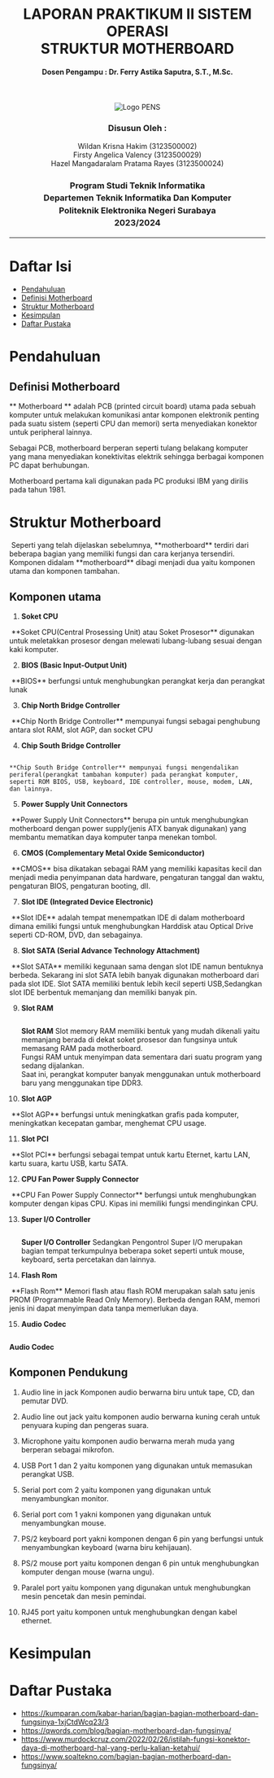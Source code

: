 <div align="center">
  <h1 style="font-weight: bold"> LAPORAN PRAKTIKUM II SISTEM OPERASI<br> STRUKTUR MOTHERBOARD</h1>
  <h4 style="text-align: center;">Dosen Pengampu : Dr. Ferry Astika Saputra, S.T., M.Sc.</h4>
</div>
<br />
<br />
<div align="center">
  <img src="https://upload.wikimedia.org/wikipedia/id/4/44/Logo_PENS.png" alt="Logo PENS">
  <h3 style="text-align: center;">Disusun Oleh : </h3>
  <p style="tex-align: center;">
    Wildan Krisna Hakim (3123500002)<br>
    Firsty Angelica Valency (3123500029)<br>
    Hazel Mangadaralam Pratama Rayes (3123500024)<br>
  </p>
  <h3 style="text-align: center;line-height: 1.5">Program Studi Teknik Informatika<br>Departemen Teknik Informatika Dan Komputer<br>Politeknik Elektronika Negeri Surabaya<br>2023/2024</h3>
  <hr>
</div>

# Daftar Isi
 - [Pendahuluan ](#pendahuluan)
 - [Definisi Motherboard](#definisi-motherboard)
 - [Struktur Motherboard](#struktur-motherboard)
 - [Kesimpulan](#kesimpulan)
 - [Daftar Pustaka](#daftar-pustaka)

# Pendahuluan

## Definisi Motherboard
** Motherboard ** adalah PCB (printed circuit board) utama pada sebuah komputer untuk melakukan komunikasi antar komponen elektronik penting pada suatu sistem (seperti CPU dan memori) serta menyediakan konektor untuk peripheral lainnya.

Sebagai PCB, motherboard berperan seperti tulang belakang komputer yang mana menyediakan konektivitas elektrik sehingga berbagai komponen PC dapat berhubungan.

Motherboard pertama kali digunakan pada PC produksi IBM yang dirilis pada tahun 1981.

# Struktur Motherboard

<img src="assets/Struktur-motherboard.jpeg" alt="">
Seperti yang telah dijelaskan sebelumnya, **motherboard** terdiri dari beberapa bagian yang memiliki fungsi dan cara kerjanya tersendiri. Komponen didalam **motherboard** dibagi menjadi dua yaitu komponen utama dan komponen tambahan.

## Komponen utama
1. **Soket CPU** 
<img src="assets/SoketCPU(ZIF-LIF).png" alt="">
**Soket CPU(Central Prosessing Unit) atau Soket Prosesor** 
digunakan untuk meletakkan prosesor dengan melewati lubang-lubang sesuai dengan kaki komputer.

2. **BIOS (Basic Input-Output Unit)**
<img src="assets/bios.jpg" alt="">
**BIOS** berfungsi untuk menghubungkan perangkat kerja dan perangkat lunak 

3. **Chip North Bridge Controller**
<img src="assets/south and north bridge.jpg" alt="">
**Chip North Bridge Controller** mempunyai fungsi sebagai penghubung antara slot RAM, slot AGP, dan socket CPU

4. **Chip South Bridge Controller**
<img src="assets/south and north bridge.jpg" alt="">

    **Chip South Bridge Controller** mempunyai fungsi mengendalikan periferal(perangkat tambahan komputer) pada perangkat komputer, seperti ROM BIOS, USB, keyboard, IDE controller, mouse, modem, LAN, dan lainnya.

5. **Power Supply Unit Connectors**
<img src="assets/Power Supply Unit Connectors.jpg" alt="">
**Power Supply Unit Connectors** berupa pin untuk menghubungkan motherboard dengan power supply(jenis ATX banyak digunakan) yang membantu mematikan daya komputer tanpa menekan tombol.

6. **CMOS (Complementary Metal Oxide Semiconductor)**
<img src="assets/cmos.jpg" alt="">
**CMOS** bisa dikatakan sebagai RAM yang memiliki kapasitas kecil dan menjadi media penyimpanan data hardware, pengaturan tanggal dan waktu, pengaturan BIOS, pengaturan booting, dll.

7. **Slot IDE (Integrated Device Electronic)**
<img src="assets/slot_sata_dan_slot_ide.jpg" alt="">
**Slot IDE** adalah tempat menempatkan IDE di dalam motherboard dimana emiliki fungsi untuk menghubungkan Harddisk atau Optical Drive seperti CD-ROM, DVD, dan sebagainya.

8. **Slot SATA (Serial Advance Technology Attachment)**
<img src="assets/slot_sata_dan_slot_ide.jpg" alt="">
**Slot SATA** memiliki kegunaan sama dengan slot IDE namun bentuknya berbeda. Sekarang ini slot SATA lebih banyak digunakan motherboard dari pada slot IDE. Slot SATA memiliki bentuk lebih kecil seperti USB,Sedangkan slot IDE berbentuk memanjang dan memiliki banyak pin.

9. **Slot RAM**

      <img src="assets/slot ram.jpeg" alt="">


    **Slot RAM** Slot memory RAM memiliki bentuk yang mudah dikenali yaitu memanjang berada di dekat soket prosesor dan fungsinya untuk memasang RAM pada motherboard. <br>Fungsi RAM untuk menyimpan data sementara dari suatu program yang sedang dijalankan.<br> Saat ini, perangkat komputer banyak menggunakan untuk motherboard baru yang menggunakan tipe DDR3.

10. **Slot AGP**
<img src="assets/slot Agp.jpg" alt="">
**Slot AGP** berfungsi untuk meningkatkan grafis pada komputer, meningkatkan kecepatan gambar, menghemat CPU usage.

11. **Slot PCI**
<img src="assets/Slot Pci.jpeg" alt="">
**Slot PCI** berfungsi sebagai tempat untuk kartu Eternet, kartu LAN, kartu suara, kartu USB, kartu SATA.

12. **CPU Fan Power Supply Connector**
<img src="assets/motherboardfanconnector.jpg" alt="">
**CPU Fan Power Supply Connector** berfungsi untuk
menghubungkan komputer dengan kipas CPU. Kipas ini memiliki fungsi mendinginkan CPU. 

13. **Super I/O Controller**

      <img src="img/IO.jpeg" alt="">

      **Super I/O Controller** Sedangkan Pengontrol Super I/O merupakan bagian tempat terkumpulnya beberapa soket seperti untuk mouse, keyboard, serta percetakan dan lainnya.

14. **Flash Rom**
<img src="assets/flashrom.jpg" alt="">
**Flash Rom** Memori flash atau flash ROM merupakan salah satu jenis PROM (Programmable Read Only Memory). Berbeda dengan RAM, memori jenis  ini dapat menyimpan data tanpa memerlukan daya.


15. **Audio Codec**

    <img src="assets/audiocodec.jpeg" alt="">


**Audio Codec** 


## Komponen Pendukung

1. Audio line in jack 
Komponen audio berwarna biru untuk tape, CD, dan pemutar DVD.

2. Audio line out jack
yaitu komponen audio berwarna kuning cerah untuk penyuara kuping dan pengeras suara.

3. Microphone
yaitu komponen audio berwarna merah muda yang berperan sebagai mikrofon.

4. USB Port 1 dan 2
yaitu komponen yang digunakan untuk memasukan perangkat USB.

5. Serial port com 2
yaitu komponen yang digunakan untuk menyambungkan monitor.

6. Serial port com 1
yakni komponen yang digunakan untuk menyambungkan mouse.

7. PS/2 keyboard port
yakni komponen dengan 6 pin yang berfungsi untuk menyambungkan keyboard (warna biru kehijauan).

8. PS/2 mouse port
yaitu komponen dengan 6 pin untuk menghubungkan komputer dengan mouse (warna ungu).

9. Paralel port
yaitu komponen yang digunakan untuk menghubungkan mesin pencetak dan mesin pemindai.

10. RJ45 port
yaitu komponen untuk menghubungkan dengan kabel ethernet.

# Kesimpulan


# Daftar Pustaka
- https://kumparan.com/kabar-harian/bagian-bagian-motherboard-dan-fungsinya-1xjCtdWcq23/3
- https://qwords.com/blog/bagian-motherboard-dan-fungsinya/
- https://www.murdockcruz.com/2022/02/26/istilah-fungsi-konektor-daya-di-motherboard-hal-yang-perlu-kalian-ketahui/
- https://www.soaltekno.com/bagian-bagian-motherboard-dan-fungsinya/



